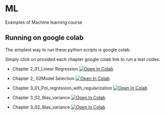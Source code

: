 # ML
Examples of Machine learning course


## Running on google colab
The simplest way to run these python scripts is google colab.

Simply click on provided each chapter google colab link to run a test codes.

* Chapter 2_01_Linear Regression [![Open In Colab](https://colab.research.google.com/assets/colab-badge.svg)](https://colab.research.google.com/github//a-mahmoudi/ML/blob/master/chp02_01_Linear_regression.ipynb)

* Chapter 2_ 02Model Selection [![Open In Colab](https://colab.research.google.com/assets/colab-badge.svg)](https://colab.research.google.com/github//a-mahmoudi/ML/blob/master/chp02_02_Model_selection)

* Chapter 3_01_Pol_regression_with_regularization [![Open In Colab](https://colab.research.google.com/assets/colab-badge.svg)](https://colab.research.google.com/github//a-mahmoudi/ML/blob/master/chp03_01_Pol_regression_with_regularization.ipynb)

* Chapter 3_02_Bias_variance [![Open In Colab](https://colab.research.google.com/assets/colab-badge.svg)](https://colab.research.google.com/github//a-mahmoudi/ML/blob/master/chp03_02_Bias_variance.ipynb)


* Chapter 3_02_Bias_variance [![Open In Colab](https://colab.research.google.com/assets/colab-badge.svg)](https://colab.research.google.com/github//a-mahmoudi/ML/blob/master/chp05_02_PCA-mnist.ipynb)


